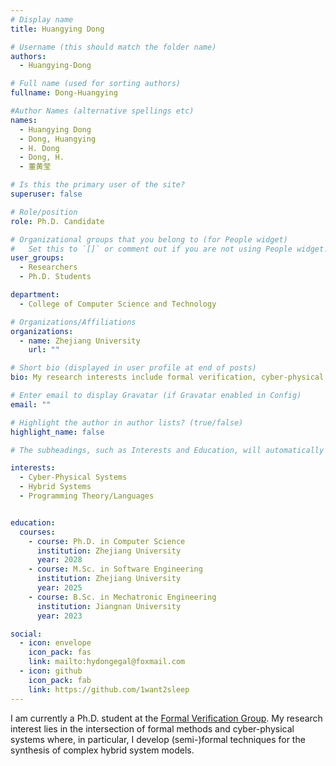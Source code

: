 ```yaml
---
# Display name
title: Huangying Dong

# Username (this should match the folder name)
authors:
  - Huangying-Dong

# Full name (used for sorting authors)
fullname: Dong-Huangying

#Author Names (alternative spellings etc)
names:
  - Huangying Dong
  - Dong, Huangying
  - H. Dong
  - Dong, H.
  - 董黄莹

# Is this the primary user of the site?
superuser: false

# Role/position
role: Ph.D. Candidate

# Organizational groups that you belong to (for People widget)
#   Set this to `[]` or comment out if you are not using People widget.
user_groups:
  - Researchers
  - Ph.D. Students

department:
  - College of Computer Science and Technology

# Organizations/Affiliations
organizations:
  - name: Zhejiang University
    url: ""

# Short bio (displayed in user profile at end of posts)
bio: My research interests include formal verification, cyber-physical systems, and hybrid systems.

# Enter email to display Gravatar (if Gravatar enabled in Config)
email: ""

# Highlight the author in author lists? (true/false)
highlight_name: false

# The subheadings, such as Interests and Education, will automatically translate depending on the language chosen in `config.yaml`. To customize the subheading text, see the Language page in the docs.

interests:
  - Cyber-Physical Systems
  - Hybrid Systems
  - Programming Theory/Languages


education:
  courses:
    - course: Ph.D. in Computer Science
      institution: Zhejiang University
      year: 2028
    - course: M.Sc. in Software Engineering
      institution: Zhejiang University
      year: 2025
    - course: B.Sc. in Mechatronic Engineering
      institution: Jiangnan University
      year: 2023

social:
  - icon: envelope
    icon_pack: fas
    link: mailto:hydongegal@foxmail.com
  - icon: github
    icon_pack: fab
    link: https://github.com/1want2sleep
---
```


I am currently a Ph.D. student at the [Formal Verification Group](/). My research interest lies in the intersection of formal methods and cyber-physical systems where, in particular, I develop (semi-)formal techniques for the synthesis of complex hybrid system models.
